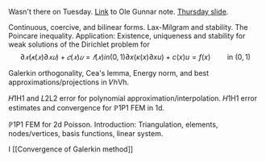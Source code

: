 Wasn't there on Tuesday. [Link](https://mail.google.com/mail/u/0/#inbox/WhctKKXwqkvSNhWbpfRfWxPNJxWhJhGxdWTrnbdVnCHmJrXXFJNJVjtxgTpDgFrKmhhMwfB?projector=1&messagePartId=0.1) to Ole Gunnar note.
[Thursday slide](https://www.math.ntnu.no/emner/TMA4212/2023v/public/week%2012%202023.pdf).

Continuous, coercive, and bilinear forms. Lax-Milgram and stability. The Poincare inequality. Application: Existence, uniqueness and stability for weak solutions of the Dirichlet problem for 
$$
∂𝑥(𝜅(𝑥)∂𝑥𝑢)+𝑐(𝑥)𝑢=𝑓(𝑥)in(0,1)∂x(κ(x)∂xu)+c(x)u=f(x)\quad \quad \text{in }(0,1)$$

Galerkin orthogonality, 
Cea's lemma, 
Energy norm, and best approximations/projections in 𝑉ℎVh.    
  
𝐻1H1 and 𝐿2L2 error for polynomial approximation/interpolation. 𝐻1H1 error estimates and convergence for ℙ1P1 FEM in 1d.    
  
ℙ1P1 FEM for 2d Poisson. Introduction: Triangulation, elements, nodes/vertices, basis functions, linear system.

I
[[Convergence of Galerkin method]]